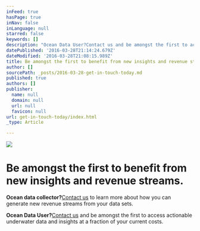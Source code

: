 ```yaml
---
inFeed: true
hasPage: true
inNav: false
inLanguage: null
starred: false
keywords: []
description: "Ocean Data User?Contact us and be amongst the first to access actionable underwater data and insights\_at a fraction of your current costs."
datePublished: '2016-03-28T21:14:24.679Z'
dateModified: '2016-03-28T21:08:15.989Z'
title: Be amongst the first to benefit from new insights and revenue streams.
author: []
sourcePath: _posts/2016-03-28-get-in-touch-today.md
published: true
authors: []
publisher:
  name: null
  domain: null
  url: null
  favicon: null
url: get-in-touch-today/index.html
_type: Article

---
```

![](https://the-grid-user-content.s3-us-west-2.amazonaws.com/33edbeda-c38d-433b-94ab-40e59d2044a6.jpg)

# Be amongst the first to benefit from new insights and revenue streams.

**Ocean data collector?**[Contact us][0] to learn more about how you can generate new revenue streams from your data sets.

**Ocean Data User?**[Contact us][0] and be amongst the first to access actionable underwater data and insights at a fraction of your current costs.

[0]: carsten@moonwalk.me